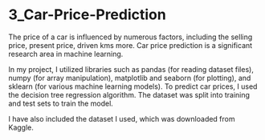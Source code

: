 # 3_Car-Price-Prediction
The price of a car is influenced by numerous factors, including the selling price, present price, driven kms more. Car price prediction is a significant research area in machine learning.

In my project, I utilized libraries such as pandas (for reading dataset files), numpy (for array manipulation), matplotlib and seaborn (for plotting), and sklearn (for various machine learning models). To predict car prices, I used the decision tree regression algorithm. The dataset was split into training and test sets to train the model.

I have also included the dataset I used, which was downloaded from Kaggle.
